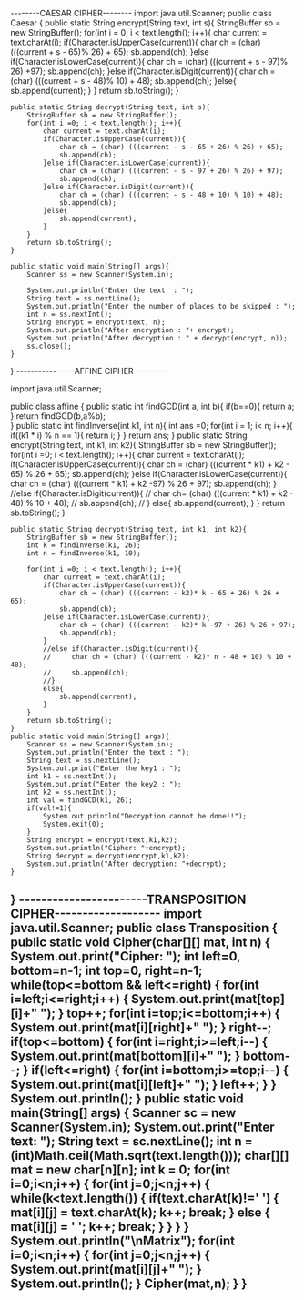 --------CAESAR CIPHER--------
import java.util.Scanner;
public class Caesar {
    public static String encrypt(String text, int s){
        StringBuffer sb = new StringBuffer();
        for(int i = 0; i < text.length(); i++){
            char current = text.charAt(i);
            if(Character.isUpperCase(current)){
                char ch = (char) (((current + s - 65)% 26) + 65);
                sb.append(ch);
            }else if(Character.isLowerCase(current)){
                char ch = (char) (((current + s - 97)% 26) +97);
                sb.append(ch);
            }else if(Character.isDigit(current)){
                char ch = (char) (((current + s - 48)% 10) + 48);
                sb.append(ch);
            }else{
                sb.append(current);
            }
        }
        return sb.toString();
    }

    public static String decrypt(String text, int s){
        StringBuffer sb = new StringBuffer();
        for(int i =0; i < text.length(); i++){
            char current = text.charAt(i);
            if(Character.isUpperCase(current)){
                char ch = (char) (((current - s - 65 + 26) % 26) + 65);
                sb.append(ch);
            }else if(Character.isLowerCase(current)){
                char ch = (char) (((current - s - 97 + 26) % 26) + 97);
                sb.append(ch);
            }else if(Character.isDigit(current)){
                char ch = (char) (((current - s - 48 + 10) % 10) + 48);
                sb.append(ch);
            }else{
                sb.append(current);
            }     
        }
        return sb.toString();
    }

    public static void main(String[] args){
        Scanner ss = new Scanner(System.in);
        
        System.out.println("Enter the text  : ");
        String text = ss.nextLine();
        System.out.println("Enter the number of places to be skipped : ");
        int n = ss.nextInt();
        String encrypt = encrypt(text, n);
        System.out.println("After encryption : "+ encrypt);
        System.out.println("After decryption : " + decrypt(encrypt, n));
        ss.close();
    }
}
----------------AFFINE CIPHER----------

import java.util.Scanner;

public class affine {
    public static int findGCD(int a, int b){
        if(b==0){
            return a;
        }
        return findGCD(b,a%b);        
    }
    public static int findInverse(int k1, int n){
        int ans =0;
        for(int i = 1; i< n; i++){
            if((k1 * i) % n == 1){
                return i;
            }
        }
        return ans;
    }
    public static String encrypt(String text, int k1, int k2){
        StringBuffer sb = new StringBuffer();
        for(int i =0; i < text.length(); i++){
            char current = text.charAt(i);
            if(Character.isUpperCase(current)){
                char ch = (char) (((current * k1) + k2 - 65) % 26 + 65);
                sb.append(ch);
            }else if(Character.isLowerCase(current)){
                char ch = (char) (((current * k1) + k2 -97) % 26 + 97);
                sb.append(ch);
            }
            //else if(Character.isDigit(current)){
            //     char ch= (char) (((current * k1) + k2 - 48) % 10 + 48);
            //     sb.append(ch);
            // }
            else{
                sb.append(current);
            }
        }
        return sb.toString();
    }

    public static String decrypt(String text, int k1, int k2){
        StringBuffer sb = new StringBuffer();
        int k = findInverse(k1, 26);
        int n = findInverse(k1, 10);
        
        for(int i =0; i < text.length(); i++){
            char current = text.charAt(i);
            if(Character.isUpperCase(current)){
                char ch = (char) (((current - k2)* k - 65 + 26) % 26 + 65);
                sb.append(ch);
            }else if(Character.isLowerCase(current)){
                char ch = (char) (((current - k2)* k -97 + 26) % 26 + 97);
                sb.append(ch);
            }
            //else if(Character.isDigit(current)){
            //     char ch = (char) (((current - k2)* n - 48 + 10) % 10 + 48);
            //     sb.append(ch);
            //}
            else{
                sb.append(current);
            }
        }
        return sb.toString();
    }
    public static void main(String[] args){
        Scanner ss = new Scanner(System.in);
        System.out.println("Enter the text : ");
        String text = ss.nextLine();
        System.out.print("Enter the key1 : ");
        int k1 = ss.nextInt();
        System.out.print("Enter the key2 : ");
        int k2 = ss.nextInt();
        int val = findGCD(k1, 26);
        if(val!=1){
            System.out.println("Decryption cannot be done!!");
            System.exit(0);
        }
        String encrypt = encrypt(text,k1,k2);
        System.out.println("Cipher: "+encrypt);
        String decrypt = decrypt(encrypt,k1,k2);
        System.out.println("After decryption: "+decrypt);
    }
}
-----------------------TRANSPOSITION CIPHER-------------------
import java.util.Scanner;
public class Transposition
{
    public static void Cipher(char[][] mat, int n) {
        System.out.print("Cipher: ");
        int left=0, bottom=n-1;
        int top=0, right=n-1;
        while(top<=bottom && left<=right) {
            for(int i=left;i<=right;i++) {
                System.out.print(mat[top][i]+" ");
            }
            top++;
            for(int i=top;i<=bottom;i++) {
                System.out.print(mat[i][right]+" ");
            }
            right--;
            if(top<=bottom) {
                for(int i=right;i>=left;i--) {
                    System.out.print(mat[bottom][i]+" ");
                }
                bottom--;
            }
            if(left<=right) {
                for(int i=bottom;i>=top;i--) {
                    System.out.print(mat[i][left]+" ");
                }
                left++;
            }
        }
        System.out.println();
    }
	public static void main(String[] args) {
		Scanner sc = new Scanner(System.in);
	System.out.print("Enter text: ");
	    String text = sc.nextLine();
	    int n = (int)Math.ceil(Math.sqrt(text.length()));
	    char[][] mat = new char[n][n];
	    int k = 0;
	    for(int i=0;i<n;i++) {
	        for(int j=0;j<n;j++) {
	            while(k<text.length()) {
	                if(text.charAt(k)!=' ') {
	                mat[i][j] = text.charAt(k);
	                k++;
	                break;
	            }
	            else {
	                mat[i][j] = ' ';
	                k++;
	                break;
	            }
	            }
	        }
	    }
	System.out.println("\nMatrix");
	    for(int i=0;i<n;i++) {
	        for(int j=0;j<n;j++) {
	System.out.print(mat[i][j]+" ");
	        }
	System.out.println();
	    }
	    Cipher(mat,n);
	}
}
----------------